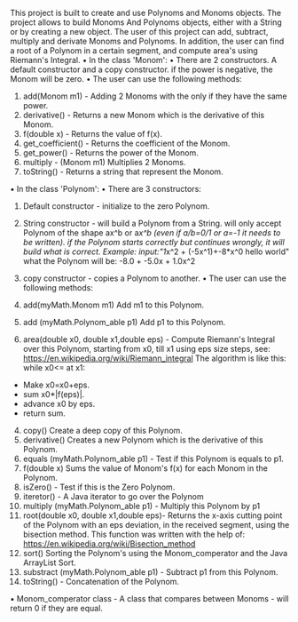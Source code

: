 This project is built to create and use Polynoms and Monoms objects.
The project allows to build Monoms And Polynoms objects, either with a String or by
creating a new object.
The user of this project can add, subtract, multiply and derivate Monoms and
Polynoms. In addition, the user can find a root of a Polynom in a certain segment, and
compute area's using Riemann's Integral.
▪ In the class 'Monom':
• There are 2 constructors. A default constructor and a copy constructor. if the
power is negative, the Monom will be zero.
• The user can use the following methods:
1. add(Monom m1) - Adding 2 Monoms with the only if they have the same power.
2. derivative() - Returns a new Monom which is the derivative of this Monom.
3. f(double x) - Returns the value of f(x).
4. get_coefficient() - Returns the coefficient of the Monom.
5. get_power() - Returns the power of the Monom.
6. multiply - (Monom m1) Multiplies 2 Monoms.
7. toString() - Returns a string that represent the Monom.


▪ In the class 'Polynom':
• There are 3 constructors:
1. Default constructor - initialize to the zero Polynom.
2. String constructor - will build a Polynom from a String. will only accept
Polynom of the shape ax^b or a*x^b (even if a/b=0/1 or a=-1 it needs to be
written). if the Polynom starts correctly but continues wrongly, it will build
what is correct.
Example: input:"1*x^2 + (-5x^1)+-8*x^0 hello world"
what the Polynom will be: -8.0 + -5.0x + 1.0x^2
3. copy constructor - copies a Polynom to another.
• The user can use the following methods:

1. add(myMath.Monom m1) Add m1 to this Polynom.
2. add (myMath.Polynom_able p1) Add p1 to this Polynom.
3. area(double x0, double x1,double eps) - Compute Riemann's Integral over this Polynom,
starting from x0, till x1 using eps size steps, see:
https://en.wikipedia.org/wiki/Riemann_integral
The algorithm is like this:
while x0<= at x1:
  *  Make x0=x0+eps.
  * sum x0*|f(eps)|.
  * advance x0 by eps.
  * return sum.
4. copy() Create a deep copy of this Polynom.
5. derivative() Creates a new Polynom which is the derivative of this Polynom.
6. equals (myMath.Polynom_able p1) - Test if this Polynom is equals to p1.
7. f(double x) Sums the value of Monom's f(x) for each Monom in the Polynom.
8. isZero() - Test if this is the Zero Polynom.
9. iteretor() - A Java iterator to go over the Polynom
10. multiply (myMath.Polynom_able p1) - Multiply this Polynom by p1
11. root(double x0, double x1,double eps)- Returns the x-axis cutting point of the Polynom with
an eps deviation, in the received segment, using the bisection method.
This function was written with the help of:
https://en.wikipedia.org/wiki/Bisection_method
12. sort() Sorting the Polynom's using the Monom_comperator and the Java ArrayList Sort.
13. substract (myMath.Polynom_able p1) - Subtract p1 from this Polynom.
14. toString() - Concatenation of the Polynom.

▪ Monom_comperator class - A class that compares between Monoms - will return 0
if they are equal.
